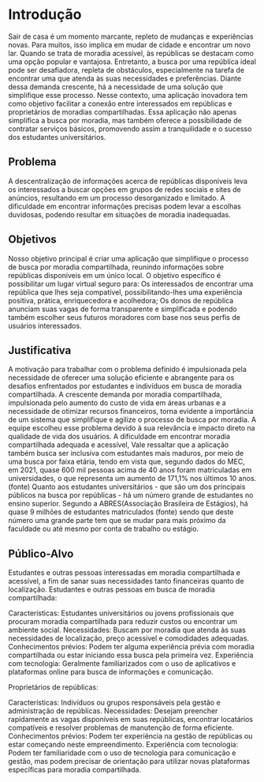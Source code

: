# Introdução

Sair de casa é um momento marcante, repleto de mudanças e experiências novas. Para muitos, isso implica em mudar de cidade e encontrar um novo lar. Quando se trata de moradia acessível, às repúblicas se destacam como uma opção popular e vantajosa.
Entretanto, a busca por uma república ideal pode ser desafiadora, repleta de obstáculos, especialmente na tarefa de encontrar uma que atenda às suas necessidades e preferências.
Diante dessa demanda crescente, há a necessidade de uma solução que simplifique esse processo. Nesse contexto, uma aplicação inovadora tem como objetivo facilitar a conexão entre interessados em repúblicas e proprietários de moradias compartilhadas. Essa aplicação não apenas simplifica a busca por moradia, mas também oferece a possibilidade de contratar serviços básicos, promovendo assim a tranquilidade e o sucesso dos estudantes universitários.



## Problema
A descentralização de informações acerca de repúblicas disponíveis leva os interessados a buscar opções em grupos de redes sociais e sites de anúncios, resultando em um processo desorganizado e limitado. A dificuldade em encontrar informações precisas podem levar a escolhas duvidosas, podendo resultar em situações de moradia inadequadas.



## Objetivos

Nosso objetivo principal é criar uma aplicação que simplifique o processo de busca por moradia compartilhada, reunindo informações sobre repúblicas disponíveis em um único local. 
O objetivo específico é possibilitar um lugar virtual seguro para:
Os interessados de encontrar uma república que lhes seja compatível, possibilitando-lhes uma experiência positiva, prática, enriquecedora e acolhedora;
Os donos de república anunciam suas vagas de forma transparente e simplificada e podendo também escolher seus futuros moradores com base nos seus perfis de usuários interessados.   

## Justificativa

A motivação para trabalhar com o problema definido é impulsionada pela necessidade de oferecer uma solução eficiente e abrangente para os desafios enfrentados por estudantes e indivíduos em busca de moradia compartilhada. 
A crescente demanda por moradia compartilhada, impulsionada pelo aumento do custo de vida em áreas urbanas e a necessidade de otimizar recursos financeiros, torna evidente a importância de um sistema que simplifique e agilize o processo de busca por moradia.
A equipe escolheu esse problema devido à sua relevância e impacto direto na qualidade de vida dos usuários. A dificuldade em encontrar moradia compartilhada adequada e acessível, Vale ressaltar que a aplicação também busca ser inclusiva com estudantes mais maduros, por meio de uma busca por faixa etária, tendo em vista que, segundo dados do MEC, em 2021, quase 600 mil pessoas acima de 40 anos foram matriculadas em universidades, o que representa um aumento de 171,1% nos últimos 10 anos. (fonte)
Quanto aos estudantes universitários - que são um dos principais públicos na busca por repúblicas - há um número grande de estudantes no ensino superior. Segundo a ABRES(Associação Brasileira de Estágios), há quase 9 milhões de estudantes matriculados (fonte) sendo que deste número uma grande parte tem que se mudar para mais próximo da faculdade ou até mesmo por conta de trabalho ou estágio. 

## Público-Alvo

Estudantes e outras pessoas interessadas em moradia compartilhada e acessível, a fim de  sanar suas necessidades tanto financeiras quanto de localização.
Estudantes e outras pessoas em busca de moradia compartilhada:

Características: Estudantes universitários ou jovens profissionais que procuram moradia compartilhada para reduzir custos ou encontrar um ambiente social.
Necessidades: Buscam por moradia que atenda às suas necessidades de localização, preço acessível e comodidades adequadas.
 Conhecimentos prévios: Podem ter alguma experiência prévia com moradia compartilhada ou estar iniciando essa busca pela primeira vez.
Experiência com tecnologia: Geralmente familiarizados com o uso de aplicativos e plataformas online para busca de informações e comunicação.

Proprietários de repúblicas:

Características: Indivíduos ou grupos responsáveis pela gestão e administração de repúblicas.
Necessidades: Desejam preencher rapidamente as vagas disponíveis em suas repúblicas, encontrar locatários compatíveis e resolver problemas de manutenção de forma eficiente.
Conhecimentos prévios: Podem ter experiência na gestão de repúblicas ou estar começando neste empreendimento.
Experiência com tecnologia: Podem ter familiaridade com o uso de tecnologia para comunicação e gestão, mas podem precisar de orientação para utilizar novas plataformas específicas para moradia compartilhada.
